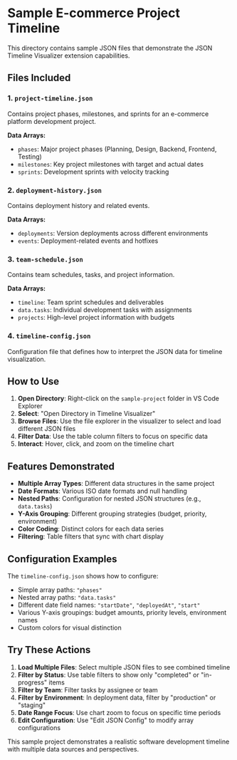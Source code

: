 # Sample E-commerce Project Timeline

This directory contains sample JSON files that demonstrate the JSON Timeline Visualizer extension capabilities.

## Files Included

### 1. `project-timeline.json`
Contains project phases, milestones, and sprints for an e-commerce platform development project.

**Data Arrays:**
- `phases`: Major project phases (Planning, Design, Backend, Frontend, Testing)
- `milestones`: Key project milestones with target and actual dates
- `sprints`: Development sprints with velocity tracking

### 2. `deployment-history.json`
Contains deployment history and related events.

**Data Arrays:**
- `deployments`: Version deployments across different environments
- `events`: Deployment-related events and hotfixes

### 3. `team-schedule.json`
Contains team schedules, tasks, and project information.

**Data Arrays:**
- `timeline`: Team sprint schedules and deliverables
- `data.tasks`: Individual development tasks with assignments
- `projects`: High-level project information with budgets

### 4. `timeline-config.json`
Configuration file that defines how to interpret the JSON data for timeline visualization.

## How to Use

1. **Open Directory**: Right-click on the `sample-project` folder in VS Code Explorer
2. **Select**: "Open Directory in Timeline Visualizer"
3. **Browse Files**: Use the file explorer in the visualizer to select and load different JSON files
4. **Filter Data**: Use the table column filters to focus on specific data
5. **Interact**: Hover, click, and zoom on the timeline chart

## Features Demonstrated

- **Multiple Array Types**: Different data structures in the same project
- **Date Formats**: Various ISO date formats and null handling
- **Nested Paths**: Configuration for nested JSON structures (e.g., `data.tasks`)
- **Y-Axis Grouping**: Different grouping strategies (budget, priority, environment)
- **Color Coding**: Distinct colors for each data series
- **Filtering**: Table filters that sync with chart display

## Configuration Examples

The `timeline-config.json` shows how to configure:
- Simple array paths: `"phases"`
- Nested array paths: `"data.tasks"`
- Different date field names: `"startDate"`, `"deployedAt"`, `"start"`
- Various Y-axis groupings: budget amounts, priority levels, environment names
- Custom colors for visual distinction

## Try These Actions

1. **Load Multiple Files**: Select multiple JSON files to see combined timeline
2. **Filter by Status**: Use table filters to show only "completed" or "in-progress" items
3. **Filter by Team**: Filter tasks by assignee or team
4. **Filter by Environment**: In deployment data, filter by "production" or "staging"
5. **Date Range Focus**: Use chart zoom to focus on specific time periods
6. **Edit Configuration**: Use "Edit JSON Config" to modify array configurations

This sample project demonstrates a realistic software development timeline with multiple data sources and perspectives.